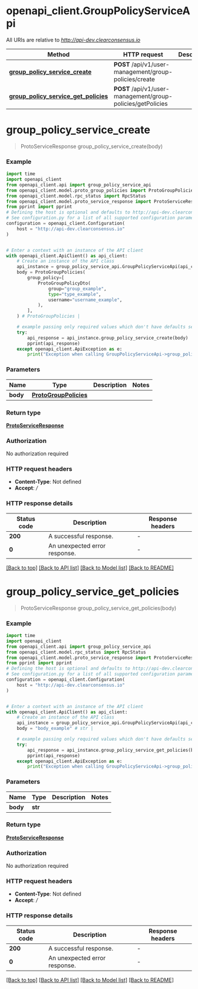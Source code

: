 # openapi_client.GroupPolicyServiceApi

All URIs are relative to *http://api-dev.clearconsensus.io*

Method | HTTP request | Description
------------- | ------------- | -------------
[**group_policy_service_create**](GroupPolicyServiceApi.md#group_policy_service_create) | **POST** /api/v1/user-management/group-policies/create | 
[**group_policy_service_get_policies**](GroupPolicyServiceApi.md#group_policy_service_get_policies) | **POST** /api/v1/user-management/group-policies/getPolicies | 


# **group_policy_service_create**
> ProtoServiceResponse group_policy_service_create(body)



### Example


```python
import time
import openapi_client
from openapi_client.api import group_policy_service_api
from openapi_client.model.proto_group_policies import ProtoGroupPolicies
from openapi_client.model.rpc_status import RpcStatus
from openapi_client.model.proto_service_response import ProtoServiceResponse
from pprint import pprint
# Defining the host is optional and defaults to http://api-dev.clearconsensus.io
# See configuration.py for a list of all supported configuration parameters.
configuration = openapi_client.Configuration(
    host = "http://api-dev.clearconsensus.io"
)


# Enter a context with an instance of the API client
with openapi_client.ApiClient() as api_client:
    # Create an instance of the API class
    api_instance = group_policy_service_api.GroupPolicyServiceApi(api_client)
    body = ProtoGroupPolicies(
        group_policy=[
            ProtoGroupPolicyDto(
                group="group_example",
                type="type_example",
                username="username_example",
            ),
        ],
    ) # ProtoGroupPolicies | 

    # example passing only required values which don't have defaults set
    try:
        api_response = api_instance.group_policy_service_create(body)
        pprint(api_response)
    except openapi_client.ApiException as e:
        print("Exception when calling GroupPolicyServiceApi->group_policy_service_create: %s\n" % e)
```


### Parameters

Name | Type | Description  | Notes
------------- | ------------- | ------------- | -------------
 **body** | [**ProtoGroupPolicies**](ProtoGroupPolicies.md)|  |

### Return type

[**ProtoServiceResponse**](ProtoServiceResponse.md)

### Authorization

No authorization required

### HTTP request headers

 - **Content-Type**: Not defined
 - **Accept**: */*


### HTTP response details

| Status code | Description | Response headers |
|-------------|-------------|------------------|
**200** | A successful response. |  -  |
**0** | An unexpected error response. |  -  |

[[Back to top]](#) [[Back to API list]](../README.md#documentation-for-api-endpoints) [[Back to Model list]](../README.md#documentation-for-models) [[Back to README]](../README.md)

# **group_policy_service_get_policies**
> ProtoServiceResponse group_policy_service_get_policies(body)



### Example


```python
import time
import openapi_client
from openapi_client.api import group_policy_service_api
from openapi_client.model.rpc_status import RpcStatus
from openapi_client.model.proto_service_response import ProtoServiceResponse
from pprint import pprint
# Defining the host is optional and defaults to http://api-dev.clearconsensus.io
# See configuration.py for a list of all supported configuration parameters.
configuration = openapi_client.Configuration(
    host = "http://api-dev.clearconsensus.io"
)


# Enter a context with an instance of the API client
with openapi_client.ApiClient() as api_client:
    # Create an instance of the API class
    api_instance = group_policy_service_api.GroupPolicyServiceApi(api_client)
    body = "body_example" # str | 

    # example passing only required values which don't have defaults set
    try:
        api_response = api_instance.group_policy_service_get_policies(body)
        pprint(api_response)
    except openapi_client.ApiException as e:
        print("Exception when calling GroupPolicyServiceApi->group_policy_service_get_policies: %s\n" % e)
```


### Parameters

Name | Type | Description  | Notes
------------- | ------------- | ------------- | -------------
 **body** | **str**|  |

### Return type

[**ProtoServiceResponse**](ProtoServiceResponse.md)

### Authorization

No authorization required

### HTTP request headers

 - **Content-Type**: Not defined
 - **Accept**: */*


### HTTP response details

| Status code | Description | Response headers |
|-------------|-------------|------------------|
**200** | A successful response. |  -  |
**0** | An unexpected error response. |  -  |

[[Back to top]](#) [[Back to API list]](../README.md#documentation-for-api-endpoints) [[Back to Model list]](../README.md#documentation-for-models) [[Back to README]](../README.md)


